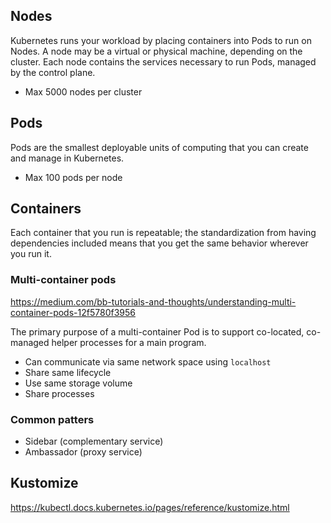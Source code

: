 ## Nodes

Kubernetes runs your workload by placing containers into Pods to run on Nodes. A node may be a virtual or physical machine, depending on the cluster. Each node contains the services necessary to run Pods, managed by the control plane.

- Max 5000 nodes per cluster

## Pods

Pods are the smallest deployable units of computing that you can create and manage in Kubernetes.

- Max 100 pods per node

## Containers

Each container that you run is repeatable; the standardization from having dependencies included means that you get the same behavior wherever you run it.

### Multi-container pods

https://medium.com/bb-tutorials-and-thoughts/understanding-multi-container-pods-12f5780f3956

The primary purpose of a multi-container Pod is to support co-located, co-managed helper processes for a main program.

- Can communicate via same network space using `localhost`
- Share same lifecycle
- Use same storage volume
- Share processes


### Common patters

- Sidebar (complementary service)
- Ambassador (proxy service)


## Kustomize

https://kubectl.docs.kubernetes.io/pages/reference/kustomize.html

